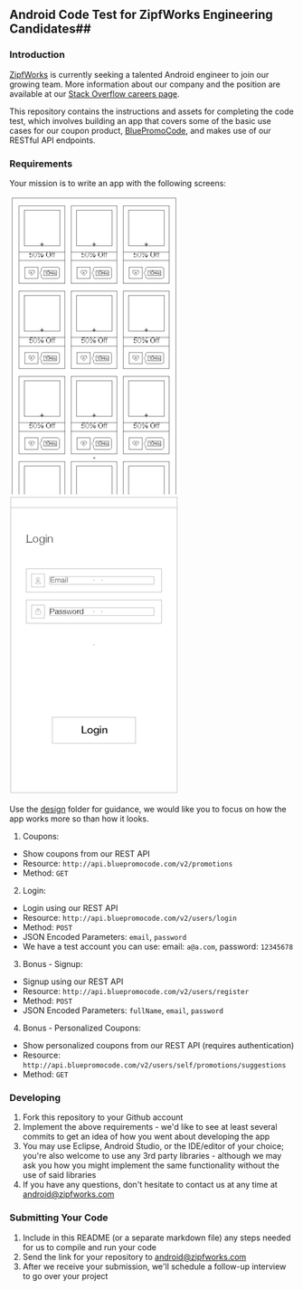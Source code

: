 ## Android Code Test for ZipfWorks Engineering Candidates##

### Introduction ###

[ZipfWorks](http://www.zipfworks.com/) is currently seeking a talented Android engineer
to join our growing team. More information about our company and the position are available
at our [Stack Overflow careers page](http://careers.stackoverflow.com/jobs/81017/android-engineer-zipfworks).

This repository contains the instructions and assets for completing the code test,
which involves building an app that covers some of the basic use cases for our coupon product,
[BluePromoCode](https://bluepromocode.com/), and makes use of our RESTful API endpoints.

### Requirements ###

Your mission is to write an app with the following screens:

![](design/coupons.png) ![](design/login.png)

Use the [design](design) folder for guidance, we would like you to focus on how the app works more so than how it looks.

1. Coupons:
  - Show coupons from our REST API
  - Resource: `http://api.bluepromocode.com/v2/promotions`
  - Method: `GET`

2. Login:
  - Login using our REST API
  - Resource: `http://api.bluepromocode.com/v2/users/login`
  - Method: `POST`
  - JSON Encoded Parameters: `email`, `password`
  - We have a test account you can use: email: `a@a.com`, password: `12345678`

3. Bonus - Signup:
  - Signup using our REST API
  - Resource: `http://api.bluepromocode.com/v2/users/register`
  - Method: `POST`
  - JSON Encoded Parameters: `fullName`, `email`, `password`

4. Bonus - Personalized Coupons:
  - Show personalized coupons from our REST API (requires authentication)
  - Resource: `http://api.bluepromocode.com/v2/users/self/promotions/suggestions`
  - Method: `GET`

### Developing ###

1. Fork this repository to your Github account
2. Implement the above requirements - we'd like to see at least several commits to
   get an idea of how you went about developing the app
3. You may use Eclipse, Android Studio, or the IDE/editor of your
   choice; you're also welcome to use any 3rd party libraries -
   although we may ask you how you might implement the same functionality
   without the use of said libraries
4. If you have any questions, don't hesitate to contact us at any time
   at android@zipfworks.com

### Submitting Your Code ###

1. Include in this README (or a separate markdown file) any steps needed
   for us to compile and run your code
2. Send the link for your repository to android@zipfworks.com
3. After we receive your submission, we'll schedule a follow-up
   interview to go over your project
